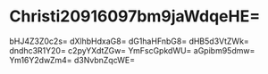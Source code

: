 # Christi20916097bm9jaWdqeHE=
bHJ4Z3Z0c2s=
dXlhbHdxaG8=
dG1haHFnbG8=
dHB5d3VtZWk=
dndhc3R1Y20=
c2pyYXdtZGw=
YmFscGpkdWU=
aGpibm95dmw=
Ym16Y2dwZm4=
d3NvbnZqcWE=
